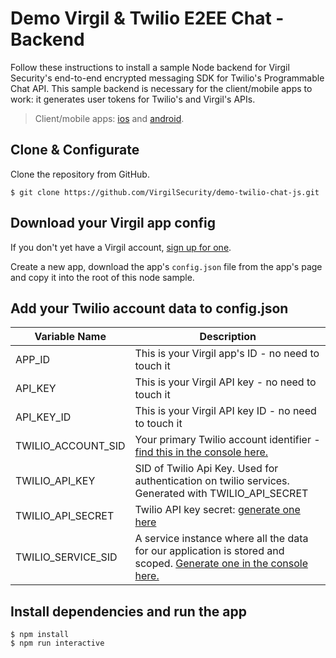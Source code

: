 # Demo Virgil & Twilio E2EE Chat - Backend

Follow these instructions to install a sample Node backend for Virgil Security's end-to-end encrypted messaging SDK for Twilio's Programmable Chat API. This sample backend is necessary for the client/mobile apps to work: it generates user tokens for Twilio's and Virgil's APIs.

> Client/mobile apps: [ios](https://github.com/VirgilSecurity/chat-twilio-ios/tree/sample-v5) and [android](https://github.com/VirgilSecurity/demo-twilio-chat-android).


## Clone & Configurate

Clone the repository from GitHub.

```
$ git clone https://github.com/VirgilSecurity/demo-twilio-chat-js.git
```

## Download your Virgil app config

If you don't yet have a Virgil account, [sign up for one](https://VirgilSecurity.com/getstarted).

Create a new app, download the app's ```config.json``` file from the app's page and copy it into the root of this node sample.

## Add your Twilio account data to config.json

| Variable Name                     | Description                    |
|-----------------------------------|--------------------------------|
| APP_ID                   | This is your Virgil app's ID - no need to touch it |
| API_KEY                  | This is your Virgil API key - no need to touch it |
| API_KEY_ID               | This is your Virgil API key ID - no need to touch it |
| TWILIO_ACCOUNT_SID                | Your primary Twilio account identifier - [find this in the console here.](https://www.twilio.com/console)        |
| TWILIO_API_KEY                    | SID of Twilio Api Key. Used for authentication on twilio services. Generated with TWILIO_API_SECRET|
| TWILIO_API_SECRET                 | Twilio API key secret: [generate one here](https://www.twilio.com/console/chat/runtime/api-keys) |
| TWILIO_SERVICE_SID            | A service instance where all the data for our application is stored and scoped. [Generate one in the console here.](https://www.twilio.com/console/chat/dashboard) |

## Install dependencies and run the app

```
$ npm install
$ npm run interactive
```
